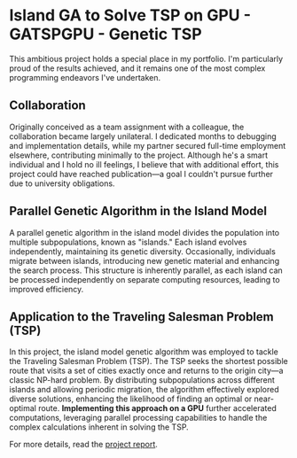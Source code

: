 # Island GA to Solve TSP on GPU - GATSPGPU - Genetic TSP

This ambitious project holds a special place in my portfolio. I'm particularly proud of the results achieved, and it remains one of the most complex programming endeavors I've undertaken.

## Collaboration

Originally conceived as a team assignment with a colleague, the collaboration became largely unilateral. I dedicated months to debugging and implementation details, while my partner secured full-time employment elsewhere, contributing minimally to the project. Although he's a smart individual and I hold no ill feelings, I believe that with additional effort, this project could have reached publication—a goal I couldn't pursue further due to university obligations.

## Parallel Genetic Algorithm in the Island Model

A parallel genetic algorithm in the island model divides the population into multiple subpopulations, known as "islands." Each island evolves independently, maintaining its genetic diversity. Occasionally, individuals migrate between islands, introducing new genetic material and enhancing the search process. This structure is inherently parallel, as each island can be processed independently on separate computing resources, leading to improved efficiency.

## Application to the Traveling Salesman Problem (TSP)

In this project, the island model genetic algorithm was employed to tackle the Traveling Salesman Problem (TSP). The TSP seeks the shortest possible route that visits a set of cities exactly once and returns to the origin city—a classic NP-hard problem. By distributing subpopulations across different islands and allowing periodic migration, the algorithm effectively explored diverse solutions, enhancing the likelihood of finding an optimal or near-optimal route. **Implementing this approach on a GPU** further accelerated computations, leveraging parallel processing capabilities to handle the complex calculations inherent in solving the TSP.

For more details, read the [project report](https://github.com/Gianeh/GeneticTSP/blob/main/Project_Report.pdf).